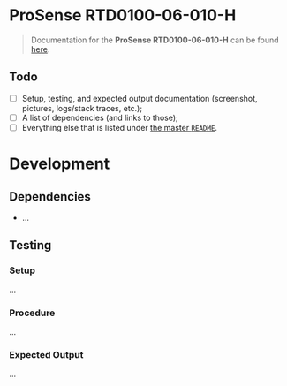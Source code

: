 # ProSense RTD0100-06-010-H

> Documentation for the **ProSense RTD0100-06-010-H** can be found [here](https://drive.google.com/drive/folders/1j8F4oAZmCLk8RmCcONFrB4iCTD1ZLFbd?usp=sharing).


## Todo

- [ ] Setup, testing, and expected output documentation (screenshot, pictures, logs/stack traces, etc.);
- [ ] A list of dependencies (and links to those);
- [ ] Everything else that is listed under [the master `README`](../README.md).

# Development

## Dependencies

- ...

## Testing

### Setup

...

### Procedure

...

### Expected Output

...